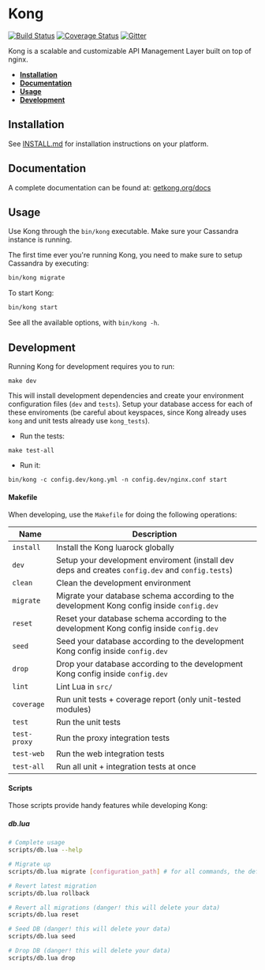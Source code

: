 # Kong

[![Build Status][travis-badge]][travis-url] [![Coverage Status][coveralls-badge]][coveralls-url] [![Gitter][gitter-badge]][gitter-url]

Kong is a scalable and customizable API Management Layer built on top of nginx.

* **[Installation](#installation)**
* **[Documentation](#documentation)**
* **[Usage](#usage)**
* **[Development](#development)**

## Installation

See [INSTALL.md](INSTALL.md) for installation instructions on your platform.

## Documentation

A complete documentation can be found at: [getkong.org/docs](http://getkong.org/docs)

## Usage

Use Kong through the `bin/kong` executable. Make sure your Cassandra instance is running.

The first time ever you're running Kong, you need to make sure to setup Cassandra by executing:

```bash
bin/kong migrate
```

To start Kong:

```bash
bin/kong start
```

See all the available options, with `bin/kong -h`.

## Development

Running Kong for development requires you to run:

```
make dev
```

This will install development dependencies and create your environment configuration files (`dev` and `tests`). Setup your database access for each of these enviroments (be careful about keyspaces, since Kong already uses `kong` and unit tests already use `kong_tests`).

- Run the tests:

```
make test-all
```

- Run it:

```
bin/kong -c config.dev/kong.yml -n config.dev/nginx.conf start
```

#### Makefile

When developing, use the `Makefile` for doing the following operations:

| Name         | Description                                                                                         |
| ------------ | --------------------------------------------------------------------------------------------------- |
| `install`    | Install the Kong luarock globally                                                                   |
| `dev`        | Setup your development enviroment (install dev deps and creates `config.dev` and `config.tests`)    |
| `clean`      | Clean the development environment                                                                   |
| `migrate`    | Migrate your database schema according to the development Kong config inside `config.dev`           |
| `reset`      | Reset your database schema according to the development Kong config inside `config.dev`             |
| `seed`       | Seed your database according to the development Kong config inside `config.dev`                     |
| `drop`       | Drop your database according to the development Kong config inside `config.dev`                     |
| `lint`       | Lint Lua in `src/`                                                                                  |
| `coverage`   | Run unit tests + coverage report (only unit-tested modules)                                         |
| `test`       | Run the unit tests                                                                                  |
| `test-proxy` | Run the proxy integration tests                                                                     |
| `test-web`   | Run the web integration tests                                                                       |
| `test-all`   | Run all unit + integration tests at once                                                            |

#### Scripts

Those scripts provide handy features while developing Kong:

##### db.lua

```bash
# Complete usage
scripts/db.lua --help

# Migrate up
scripts/db.lua migrate [configuration_path] # for all commands, the default configuration_path is config.dev/kong.yml

# Revert latest migration
scripts/db.lua rollback

# Revert all migrations (danger! this will delete your data)
scripts/db.lua reset

# Seed DB (danger! this will delete your data)
scripts/db.lua seed

# Drop DB (danger! this will delete your data)
scripts/db.lua drop
```

[travis-url]: https://travis-ci.org/Mashape/kong
[travis-badge]: https://img.shields.io/travis/Mashape/kong.svg?style=flat
[coveralls-url]: https://coveralls.io/r/Mashape/kong?branch=master
[coveralls-badge]: https://coveralls.io/repos/Mashape/kong/badge.svg?branch=master
[gitter-url]: https://gitter.im/Mashape/kong?utm_source=badge&utm_medium=badge&utm_campaign=pr-badge&utm_content=badge
[gitter-badge]: https://badges.gitter.im/Join%20Chat.svg
